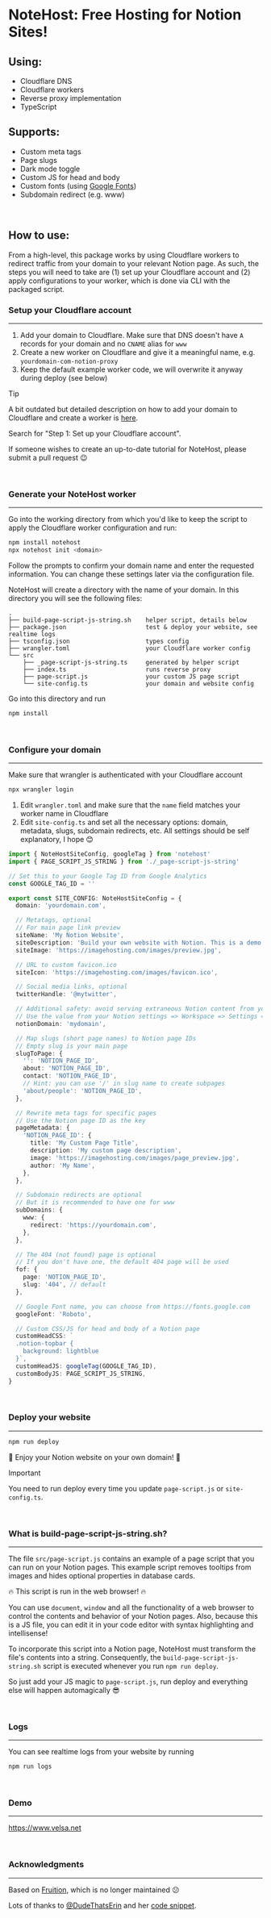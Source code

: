 # NoteHost: Free Hosting for Notion Sites!

## Using:

- Cloudflare DNS
- Cloudflare workers
- Reverse proxy implementation
- TypeScript

## Supports:

- Custom meta tags
- Page slugs
- Dark mode toggle
- Custom JS for head and body
- Custom fonts (using [Google Fonts](https://fonts.google.com/))
- Subdomain redirect (e.g. www)

<br/>

## How to use:
From a high-level, this package works by using Cloudflare workers to redirect traffic from your domain to your relevant Notion page. As such, the steps you will need to take are (1) set up your Cloudflare account and (2) apply configurations to your worker, which is done via CLI with the packaged script.

### Setup your Cloudflare account

---

1. Add your domain to Cloudflare. Make sure that DNS doesn't have `A` records for your domain and no `CNAME` alias for `www`
2. Create a new worker on Cloudflare and give it a meaningful name, e.g. `yourdomain-com-notion-proxy`
3. Keep the default example worker code, we will overwrite it anyway during deploy (see below)

> [!TIP]
> A bit outdated but detailed description on how to add your domain to Cloudflare and create a worker is [here](https://stephenou.notion.site/stephenou/Fruition-Free-Open-Source-Toolkit-for-Building-Websites-with-Notion-771ef38657244c27b9389734a9cbff44).
>
> Search for "Step 1: Set up your Cloudflare account".
>
> If someone wishes to create an up-to-date tutorial for NoteHost, please submit a pull request 😉

<br/>

### Generate your NoteHost worker

---

Go into the working directory from which you'd like to keep the script to apply the Cloudflare worker configuration and run:

```sh
npm install notehost
npx notehost init <domain>
```

Follow the prompts to confirm your domain name and enter the requested information. You can change these settings later via the configuration file.

NoteHost will create a directory with the name of your domain. In this directory you will see the following files:

```
.
├── build-page-script-js-string.sh    helper script, details below
├── package.json                      test & deploy your website, see realtime logs
├── tsconfig.json                     types config
├── wrangler.toml                     your Cloudflare worker config
└── src
    ├── _page-script-js-string.ts     generated by helper script
    ├── index.ts                      runs reverse proxy
    ├── page-script.js                your custom JS page script
    └── site-config.ts                your domain and website config
```

Go into this directory and run

```sh
npm install
```

<br/>

### Configure your domain

---

Make sure that wrangler is authenticated with your Cloudflare account

```sh
npx wrangler login
```

1. Edit `wrangler.toml` and make sure that the `name` field matches your worker name in Cloudflare
2. Edit `site-config.ts` and set all the necessary options: domain, metadata, slugs, subdomain redirects, etc. All settings should be self explanatory, I hope 😊

```ts filename="src/site-config.ts"
import { NoteHostSiteConfig, googleTag } from 'notehost'
import { PAGE_SCRIPT_JS_STRING } from './_page-script-js-string'

// Set this to your Google Tag ID from Google Analytics
const GOOGLE_TAG_ID = ''

export const SITE_CONFIG: NoteHostSiteConfig = {
  domain: 'yourdomain.com',

  // Metatags, optional
  // For main page link preview
  siteName: 'My Notion Website',
  siteDescription: 'Build your own website with Notion. This is a demo site.',
  siteImage: 'https://imagehosting.com/images/preview.jpg',

  // URL to custom favicon.ico
  siteIcon: 'https://imagehosting.com/images/favicon.ico',

  // Social media links, optional
  twitterHandle: '@mytwitter',

  // Additional safety: avoid serving extraneous Notion content from your website
  // Use the value from your Notion settings => Workspace => Settings => Domain
  notionDomain: 'mydomain',

  // Map slugs (short page names) to Notion page IDs
  // Empty slug is your main page
  slugToPage: {
    '': 'NOTION_PAGE_ID',
    about: 'NOTION_PAGE_ID',
    contact: 'NOTION_PAGE_ID',
    // Hint: you can use '/' in slug name to create subpages
    'about/people': 'NOTION_PAGE_ID',
  },

  // Rewrite meta tags for specific pages
  // Use the Notion page ID as the key
  pageMetadata: {
    'NOTION_PAGE_ID': {
      title: 'My Custom Page Title',
      description: 'My custom page description',
      image: 'https://imagehosting.com/images/page_preview.jpg',
      author: 'My Name',
    },
  },

  // Subdomain redirects are optional
  // But it is recommended to have one for www
  subDomains: {
    www: {
      redirect: 'https://yourdomain.com',
    },
  },

  // The 404 (not found) page is optional
  // If you don't have one, the default 404 page will be used
  fof: {
    page: 'NOTION_PAGE_ID',
    slug: '404', // default
  },

  // Google Font name, you can choose from https://fonts.google.com
  googleFont: 'Roboto',

  // Custom CSS/JS for head and body of a Notion page
  customHeadCSS: `
  .notion-topbar {
    background: lightblue
  }`,
  customHeadJS: googleTag(GOOGLE_TAG_ID),
  customBodyJS: PAGE_SCRIPT_JS_STRING,
}
```

<br/>

### Deploy your website

---

```sh
npm run deploy
```

🎉 Enjoy your Notion website on your own domain! 🎉

> [!IMPORTANT]
> You need to run deploy every time you update `page-script.js` or `site-config.ts`.

<br/>

### What is build-page-script-js-string.sh?

---

The file `src/page-script.js` contains an example of a page script that you can run on your Notion pages.
This example script removes tooltips from images and hides optional properties in database cards.

🔥 This script is run in the web browser! 🔥

You can use `document`, `window` and all the functionality of a web browser to control the contents and behavior of your Notion pages.
Also, because this is a JS file, you can edit it in your code editor with syntax highlighting and intellisense!

To incorporate this script into a Notion page, NoteHost must transform the file's contents into a string. Consequently, the `build-page-script-js-string.sh` script is executed whenever you run `npm run deploy`.

So just add your JS magic to `page-script.js`, run deploy and everything else will happen automagically 😎

<br/>

### Logs

---

You can see realtime logs from your website by running

```sh
npm run logs
```

<br/>

### Demo

---

https://www.velsa.net

<br/>

### Acknowledgments

---

Based on [Fruition](https://fruitionsite.com), which is no longer maintained 😕

Lots of thanks to [@DudeThatsErin](https://github.com/DudeThatsErin) and her [code snippet](https://github.com/stephenou/fruitionsite/issues/258#issue-1929516345).
